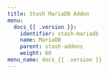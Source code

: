 ```yaml
---
title: Stash MariaDB Addon
menu:
  docs_{{ .version }}:
    identifier: stash-mariadb
    name: MariaDB
    parent: stash-addons
    weight: 60
menu_name: docs_{{ .version }}
---
```

